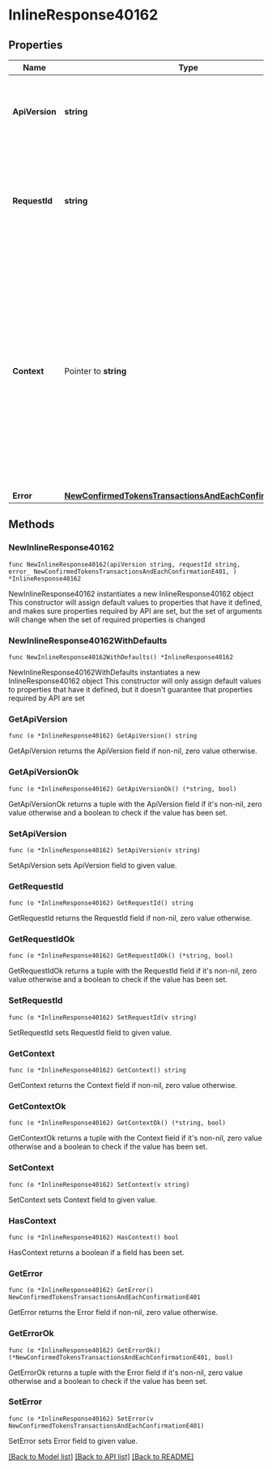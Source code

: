 # InlineResponse40162

## Properties

Name | Type | Description | Notes
------------ | ------------- | ------------- | -------------
**ApiVersion** | **string** | Specifies the version of the API that incorporates this endpoint. | 
**RequestId** | **string** | Defines the ID of the request. The &#x60;requestId&#x60; is generated by Crypto APIs and it&#39;s unique for every request. | 
**Context** | Pointer to **string** | In batch situations the user can use the context to correlate responses with requests. This property is present regardless of whether the response was successful or returned as an error. &#x60;context&#x60; is specified by the user. | [optional] 
**Error** | [**NewConfirmedTokensTransactionsAndEachConfirmationE401**](NewConfirmedTokensTransactionsAndEachConfirmationE401.md) |  | 

## Methods

### NewInlineResponse40162

`func NewInlineResponse40162(apiVersion string, requestId string, error_ NewConfirmedTokensTransactionsAndEachConfirmationE401, ) *InlineResponse40162`

NewInlineResponse40162 instantiates a new InlineResponse40162 object
This constructor will assign default values to properties that have it defined,
and makes sure properties required by API are set, but the set of arguments
will change when the set of required properties is changed

### NewInlineResponse40162WithDefaults

`func NewInlineResponse40162WithDefaults() *InlineResponse40162`

NewInlineResponse40162WithDefaults instantiates a new InlineResponse40162 object
This constructor will only assign default values to properties that have it defined,
but it doesn't guarantee that properties required by API are set

### GetApiVersion

`func (o *InlineResponse40162) GetApiVersion() string`

GetApiVersion returns the ApiVersion field if non-nil, zero value otherwise.

### GetApiVersionOk

`func (o *InlineResponse40162) GetApiVersionOk() (*string, bool)`

GetApiVersionOk returns a tuple with the ApiVersion field if it's non-nil, zero value otherwise
and a boolean to check if the value has been set.

### SetApiVersion

`func (o *InlineResponse40162) SetApiVersion(v string)`

SetApiVersion sets ApiVersion field to given value.


### GetRequestId

`func (o *InlineResponse40162) GetRequestId() string`

GetRequestId returns the RequestId field if non-nil, zero value otherwise.

### GetRequestIdOk

`func (o *InlineResponse40162) GetRequestIdOk() (*string, bool)`

GetRequestIdOk returns a tuple with the RequestId field if it's non-nil, zero value otherwise
and a boolean to check if the value has been set.

### SetRequestId

`func (o *InlineResponse40162) SetRequestId(v string)`

SetRequestId sets RequestId field to given value.


### GetContext

`func (o *InlineResponse40162) GetContext() string`

GetContext returns the Context field if non-nil, zero value otherwise.

### GetContextOk

`func (o *InlineResponse40162) GetContextOk() (*string, bool)`

GetContextOk returns a tuple with the Context field if it's non-nil, zero value otherwise
and a boolean to check if the value has been set.

### SetContext

`func (o *InlineResponse40162) SetContext(v string)`

SetContext sets Context field to given value.

### HasContext

`func (o *InlineResponse40162) HasContext() bool`

HasContext returns a boolean if a field has been set.

### GetError

`func (o *InlineResponse40162) GetError() NewConfirmedTokensTransactionsAndEachConfirmationE401`

GetError returns the Error field if non-nil, zero value otherwise.

### GetErrorOk

`func (o *InlineResponse40162) GetErrorOk() (*NewConfirmedTokensTransactionsAndEachConfirmationE401, bool)`

GetErrorOk returns a tuple with the Error field if it's non-nil, zero value otherwise
and a boolean to check if the value has been set.

### SetError

`func (o *InlineResponse40162) SetError(v NewConfirmedTokensTransactionsAndEachConfirmationE401)`

SetError sets Error field to given value.



[[Back to Model list]](../README.md#documentation-for-models) [[Back to API list]](../README.md#documentation-for-api-endpoints) [[Back to README]](../README.md)


